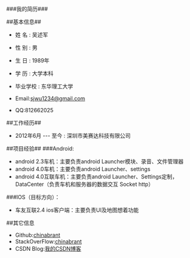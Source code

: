 ###我的简历###

##基本信息##
* 姓 名 : 吴述军
* 性 别 : 男
* 生 日 : 1989年
* 学 历 : 大学本科
* 毕业学校 : 东华理工大学

* Email:sjwu1234@gmail.com
*    QQ:812662025

##工作经历##
* 2012年6月 --- 至今 : 深圳市美赛达科技有限公司

##项目经验##
###Android:
* android 2.3车机：主要负责android Launcher模块、录音、文件管理器
* android 4.0车机：主要负责android Launcher、settings
* android 4.0互联车机：主要负责android Launcher、Settings定制，DataCenter（负责车机和服务器的数据交互 Socket http）

###IOS（目标方向）：
* 车友互联2.4 ios客户端：主要负责UI及地图想着功能

##其它信息
* Github:[chinabrant](https://github.com/chinabrant)
* StackOverFlow:[chinabrant](http://stackoverflow.com/users/2160339/chinabrant)
* CSDN Blog:[我的CSDN博客](http://blog.csdn.net/wu_shu_jun)

